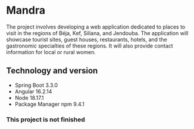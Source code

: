 # Mandra
The project involves developing a web application dedicated to places to visit in the regions of Béja, Kef, Siliana, and Jendouba. The application will showcase tourist sites, guest houses, restaurants, hotels, and the gastronomic specialties of these regions. It will also provide contact information for local or rural women.
## Technology and version
- Spring Boot 3.3.0
- Angular 16.2.14
- Node 18.17.1
- Package Manager npm 9.4.1
### This project is not finished 
